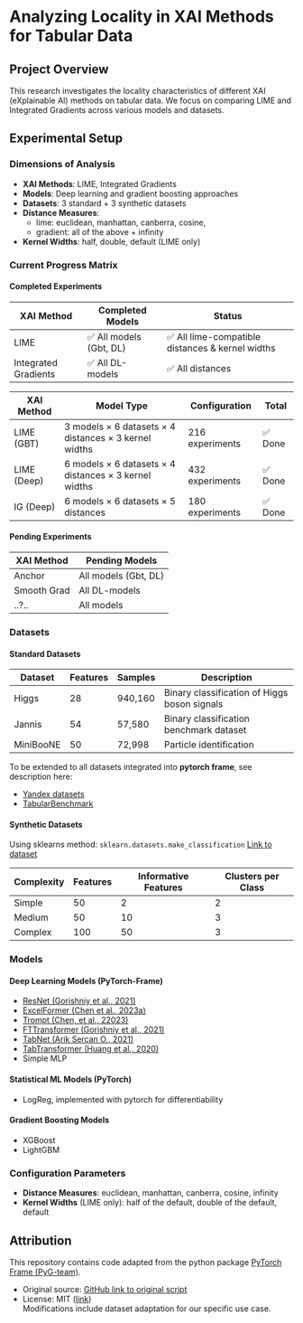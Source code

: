 # Analyzing Locality in XAI Methods for Tabular Data

## Project Overview
This research investigates the locality characteristics of different XAI (eXplainable AI) methods on tabular data. We focus on comparing LIME and Integrated Gradients across various models and datasets.

## Experimental Setup

### Dimensions of Analysis
- **XAI Methods**: LIME, Integrated Gradients
- **Models**: Deep learning and gradient boosting approaches
- **Datasets**: 3 standard + 3 synthetic datasets
- **Distance Measures**: 
    - lime: euclidean, manhattan, canberra, cosine, 
    - gradient: all of the above + infinity
- **Kernel Widths**: half, double, default (LIME only)

### Current Progress Matrix

#### Completed Experiments
| XAI Method           | Completed Models | Status |
|---------------------|-----------------|---------|
| LIME |  ✅ All models (Gbt, DL) | ✅ All lime-compatible distances & kernel widths |
| Integrated Gradients |  ✅ All DL-models| ✅ All distances |

| XAI Method | Model Type | Configuration | Total |
|------------|------------|---------------|--------|
| LIME (GBT) | 3 models × 6 datasets × 4 distances × 3 kernel widths |  216 experiments | ✅ Done |
| LIME (Deep) | 6 models × 6 datasets × 4 distances × 3 kernel widths |  432 experiments | ✅ Done |
| IG (Deep) | 6 models × 6 datasets × 5 distances | 180 experiments |  ✅ Done |

#### Pending Experiments
| XAI Method | Pending Models |
|------------|---------------|
| Anchor | All models (Gbt, DL) |
| Smooth Grad | All DL-models |
| ..?.. | All models |


### Datasets

#### Standard Datasets
| Dataset | Features | Samples | Description |
|---------|----------|---------|-------------|
| Higgs | 28 | 940,160 | Binary classification of Higgs boson signals |
| Jannis | 54 |57,580 | Binary classification benchmark dataset |
| MiniBooNE | 50 |72,998 | Particle identification |

To be extended to all datasets integrated into **pytorch frame**, see description here:
- [Yandex datasets](https://pytorch-frame.readthedocs.io/en/latest/generated/torch_frame.datasets.Yandex.html)
- [TabularBenchmark](https://pytorch-frame.readthedocs.io/en/latest/generated/torch_frame.datasets.TabularBenchmark.html#torch_frame.datasets.TabularBenchmark)

#### Synthetic Datasets
Using sklearns method: ```sklearn.datasets.make_classification```
[Link to dataset](https://scikit-learn.org/stable/modules/generated/sklearn.datasets.make_classification.html#sklearn.datasets.make_classification)

| Complexity | Features | Informative Features | Clusters per Class | 
|------------|----------|---------------------|-------------|
| Simple     | 50 | 2 | 2       
| Medium     | 50 | 10 | 3     
| Complex    | 100 | 50 |3    

### Models

#### Deep Learning Models (PyTorch-Frame)
- [ResNet (Gorishniy et al., 2021)](https://github.com/yandex-research/rtdl-revisiting-models)
- [ExcelFormer (Chen et al., 2023a)](https://github.com/WhatAShot/ExcelFormer)
- [Trompt (Chen, et al., 22023)](https://arxiv.org/abs/2305.18446)
- [FTTransformer (Gorishniy et al., 2021)](https://github.com/yandex-research/rtdl-revisiting-models)
- [TabNet (Arik Sercan O., 2021)](https://github.com/dreamquark-ai/tabnet)
- [TabTransformer (Huang et al., 2020)](https://github.com/lucidrains/tab-transformer-pytorch)
- Simple MLP

#### Statistical ML Models (PyTorch)
- LogReg, implemented with pytorch for differentiability

#### Gradient Boosting Models
- XGBoost
- LightGBM

### Configuration Parameters
- **Distance Measures**: euclidean, manhattan, canberra, cosine, infinity
- **Kernel Widths** (LIME only): half of the default, double of the default, default

## Attribution
This repository contains code adapted from the python package [PyTorch Frame (PyG-team)](https://github.com/pyg-team/pytorch_geometric).  
- Original source: [GitHub link to original script](https://github.com/pyg-team/pytorch-frame/benchmark/data_frame_benchmark.py)  
- License: MIT ([link](https://github.com/pyg-team/pytorch_geometric/pytorch-frame/LICENSE))  
Modifications include dataset adaptation for our specific use case.
